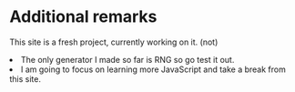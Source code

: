 # Additional remarks
This site is a fresh project, currently working on it. (not)
<li>The only generator I made so far is RNG so go test it out.</li>
<li>I am going to focus on learning more JavaScript and take a break from this site.</li>
